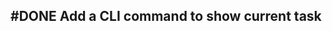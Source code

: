 ## #DONE Add a CLI command to show current task
<!-- 
  #task
  created:2023-09-24T20:31:58.536Z
  group:"Ungrouped Tasks"
  story-id:Add-a-command-to-show-defaults
  task-id:GNq6s order:0
branch:story/Add-a-command-to-show-defaults/task/Add-a-CLI-command-to-show-current-task completed:2023-10-03T02:34:28.020Z -->